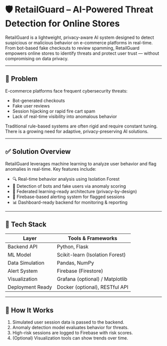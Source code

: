 # 🛡️ RetailGuard – AI-Powered Threat Detection for Online Stores

RetailGuard is a lightweight, privacy-aware AI system designed to detect suspicious or malicious behavior on e-commerce platforms in real-time. From bot-based fake checkouts to review spamming, RetailGuard empowers online stores to identify threats and protect user trust — without compromising on data privacy.

---

## 🚨 Problem

E-commerce platforms face frequent cybersecurity threats:

- Bot-generated checkouts
- Fake user reviews 
- Session hijacking or rapid fire cart spam 
- Lack of real-time visibility into anomalous behavior

Traditional rule-based systems are often rigid and require constant tuning. There is a growing need for adaptive, privacy-preserving AI solutions.

---

## ✅ Solution Overview

RetailGuard leverages machine learning to analyze user behavior and flag anomalies in real-time. Key features include:

- 🔍 Real-time behavior analysis using Isolation Forest
- 🤖 Detection of bots and fake users via anomaly scoring
- 🧠 Federated learning-ready architecture (privacy-by-design)
- 📡 Firebase-based alerting system for flagged sessions
- 📊 Dashboard-ready backend for monitoring & reporting

---

## 🧰 Tech Stack

| Layer             | Tools & Frameworks                           |
|------------------|----------------------------------------------|
| Backend API       | Python, Flask                               |
| ML Model          | Scikit-learn (Isolation Forest)             |
| Data Simulation   | Pandas, NumPy                               |
| Alert System      | Firebase (Firestore)                        |
| Visualization     | Grafana (optional) / Matplotlib             |
| Deployment Ready  | Docker (optional), RESTful API              |

---

## 🧪 How It Works

1. Simulated user session data is passed to the backend.
2. Anomaly detection model evaluates behavior for threats.
3. High-risk sessions are logged to Firebase with risk scores.
4. (Optional) Visualization tools can show trends over time. 
